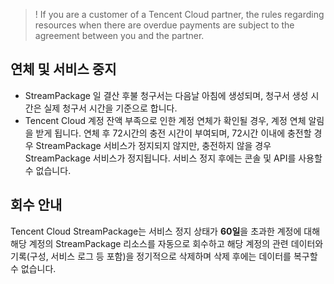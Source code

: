 >! If you are a customer of a Tencent Cloud partner, the rules regarding resources when there are overdue payments are subject to the agreement between you and the partner.

## 연체 및 서비스 중지
- StreamPackage 일 결산 후불 청구서는 다음날 아침에 생성되며, 청구서 생성 시간은 실제 청구서 시간을 기준으로 합니다.
- Tencent Cloud 계정 잔액 부족으로 인한 계정 연체가 확인될 경우, 계정 연체 알림을 받게 됩니다. 연체 후 72시간의 충전 시간이 부여되며, 72시간 이내에 충전할 경우 StreamPackage 서비스가 정지되지 않지만, 충전하지 않을 경우 StreamPackage 서비스가 정지됩니다. 서비스 정지 후에는 콘솔 및 API를 사용할 수 없습니다.

## 회수 안내
Tencent Cloud StreamPackage는 서비스 정지 상태가 **60일**을 초과한 계정에 대해 해당 계정의 StreamPackage 리소스를 자동으로 회수하고 해당 계정의 관련 데이터와 기록(구성, 서비스 로그 등 포함)을 정기적으로 삭제하며 삭제 후에는 데이터를 복구할 수 없습니다.
